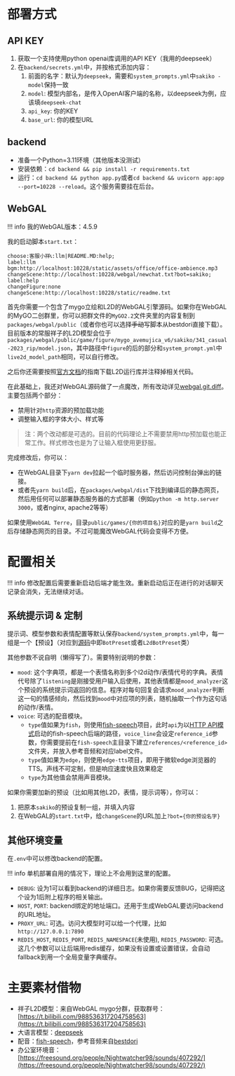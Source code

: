 # 部署方式

## API KEY
1. 获取一个支持使用python openai库调用的API KEY（我用的deepseek）
2. 在`backend/secrets.yml`中，并按格式添加内容：
   1. 前面的名字：默认为`deepseek`，需要和`system_prompts.yml`中`sakiko - model`保持一致
   2. `model`: 模型内部名，是传入OpenAI客户端的名称，以deepseek为例，应该填`deepseek-chat`
   3. `api_key`: 你的KEY
   4. `base_url`: 你的模型URL

## backend
- 准备一个Python=3.11环境（其他版本没测试）
- 安装依赖：`cd backend && pip install -r requirements.txt`
- 运行：`cd backend && python app.py`或者`cd backend && uvicorn app:app --port=10228 --reload`。这个服务需要挂在后台。

## WebGAL

!!! info 我的WebGAL版本：4.5.9

我的启动脚本`start.txt`：
```
choose:客服小祥📞:llm|README.MD:help;
label:llm
bgm:http://localhost:10228/static/assets/office/office-ambience.mp3
changeScene:http://localhost:10228/webgal/newchat.txt?bot=sakiko;
label:help
changeFigure:none
changeScene:http://localhost:10228/static/readme.txt
```

首先你需要一个包含了mygo立绘和L2D的WebGAL引擎源码。如果你在WebGAL的MyGO二创群里，你可以把群文件的`MyGO2.2`文件夹里的内容复制到`packages/webgal/public`（或者你也可以选择<s>手动</s>写脚本从bestdori直接下载）。目前版本的常服祥子的L2D模型会位于`packages/webgal/public/game/figure/mygo_avemujica_v6/sakiko/341_casual-2023_rip/model.json`，其中路径中`figure`的后的部分和`system_prompt.yml`中`live2d_model_path`相同，可以自行修改。

之后你还需要按照[官方文档](https://docs.openwebgal.com/live2D.html)的指南下载L2D运行库并注释掉相关代码。

在此基础上，我还对WebGAL源码做了一点魔改，所有改动详见[webgal.git.diff](webgal.git.diff)。主要包括两个部分：

- 禁用针对`http`资源的预加载功能
- 调整输入框的字体大小、样式等

> 注：两个改动都是可选的。目前的代码理论上不需要禁用http预加载也能正常工作。样式修改也是为了让输入框使用更舒服。

完成修改后，你可以：
- 在WebGAL目录下`yarn dev`拉起一个临时服务器，然后访问控制台弹出的链接。
- 或者先`yarn build`后，在`packages/webgal/dist`下找到编译后的静态网页，然后用任何可以部署静态服务器的方式部署（例如`python -m http.server 3000`，或者nginx, apache2等等）

如果使用`WebGAL Terre`，目录`public/games/{你的项目名}`对应的是`yarn build`之后存储静态网页的目录。不过可能魔改WebGAL代码会变得不方便。

# 配置相关

!!! info 修改配置后需要重新启动后端才能生效。重新启动后正在进行的对话聊天记录会消失，无法继续对话。

## 系统提示词 & 定制
提示词、模型参数和表情配置等默认保存`backend/system_prompts.yml`中，每一组是一个【预设】（对应到[源码](backend/web/models/bot.py)中即`BotPreset`或者`L2dBotPreset`类）

其他参数不说自明（懒得写了）。需要特别说明的参数：
- `mood`: 这个字典项，都是一个表情名称到多个l2d动作/表情代号的字典。表情代号除了`listening`是刚接受用户输入后使用，其他表情都是`mood_analyzer`这个预设的系统提示词返回的信息。程序对每句回复会请求`mood_analyzer`判断这一句的情感倾向，然后找到`mood`中对应项的列表，随机抽取一个作为这句话的动作/表情。
- `voice`: 可选的配音模块。
  - `type`值如果为`fish`，则使用[fish-speech](https://github.com/fishaudio/fish-speech)项目，此时`api`为以[HTTP API模式](https://speech.fish.audio/zh/inference/#http-api)启动的fish-speech后端的路径，`voice_line`会设定`reference_id`参数，你需要提前在`fish-speech`主目录下建立`references/<reference_id>`文件夹，并放入参考音频和对应label文件。
  - `type`值如果为`edge`，则使用`edge-tts`项目，即用于微软edge浏览器的TTS。声线不可定制，但是响应速度快且效果稳定
  - `type`为其他值会禁用声音模块。

如果你需要加新的预设（比如用其他L2D，表情，提示词等），你可以：

1. 把原本`sakiko`的预设复制一组，并填入内容
2. 在WebGAL的`start.txt`中，给`changeScene`的URL加上`?bot={你的预设名字}`

## 其他环境变量
在`.env`中可以修改backend的配置。

!!! info 单机部署自用的情况下，理论上不会用到这里的配置。

- `DEBUG`: 设为1可以看到backend的详细日志。如果你需要反馈BUG，记得把这个设为1后附上程序的相关输出。
- `HOST`, `PORT`: backend绑定的地址端口。还用于生成WebGAL要访问backend的URL地址。
- `PROXY_URL`: 可选。访问大模型时可以给一个代理，比如`http://127.0.0.1:7890`
- `REDIS_HOST`, `REDIS_PORT`, `REDIS_NAMESPACE`(未使用), `REDIS_PASSWORD`: 可选。这几个参数可以让后端用redis缓存，如果没有设置或设置错误，会自动fallback到用一个全局变量字典缓存。

# 主要素材借物

- 祥子L2D模型：来自WebGAL mygo分群，获取群号：[https://t.bilibili.com/988536317204758563](https://t.bilibili.com/988536317204758563)
- 大语言模型：[deepseek](https://www.deepseek.com/)
- 配音：[fish-speech](https://github.com/fishaudio/fish-speech)，参考音频来自[bestdori](https://bestdori.com/)
- 办公室环境音：[https://freesound.org/people/Nightwatcher98/sounds/407292/](https://freesound.org/people/Nightwatcher98/sounds/407292/)